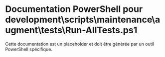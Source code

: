 # Documentation PowerShell pour development\scripts\maintenance\augment\tests\Run-AllTests.ps1

Cette documentation est un placeholder et doit être générée par un outil PowerShell spécifique.
